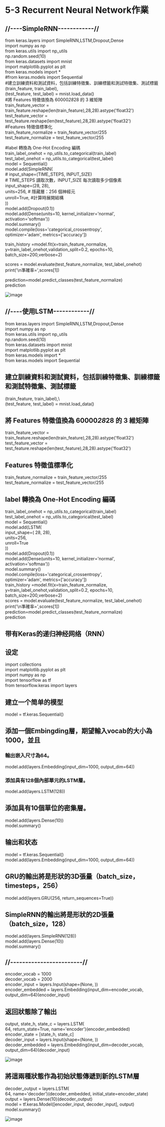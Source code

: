 # 5-3 Recurrent Neural Network作業

## //----SimpleRNN------------//  
from keras.layers import SimpleRNN,LSTM,Dropout,Dense  
import numpy as np  
from keras.utils import np_utils  
np.random.seed(10)  
from keras.datasets import mnist  
import matplotlib.pyplot as plt  
from keras.models import *  
#from keras.models import Sequential  
#建立訓練資料和測試資料，包括訓練特徵集、訓練標籤和測試特徵集、測試標籤	
(train_feature, train_label),\
(test_feature, test_label) = mnist.load_data()  
#將 Features 特徵值換為 60000*28*28 的 3 維矩陣  
train_feature_vector = train_feature.reshape(len(train_feature),28,28).astype('float32')  
test_feature_vector = test_feature.reshape(len(test_feature),28,28).astype('float32')  
#Features 特徵值標準化  
train_feature_normalize = train_feature_vector/255  
test_feature_normalize = test_feature_vector/255  

#label 轉換為 One-Hot Encoding 編碼  
train_label_onehot = np_utils.to_categorical(train_label)  
test_label_onehot = np_utils.to_categorical(test_label)  
model = Sequential()  
model.add(SimpleRNN(  
    # input_shape=(TIME_STEPS, INPUT_SIZE)  
    # TIME_STEPS 讀取次數，INPUT_SIZE 每次讀取多少個像素  
    input_shape=(28, 28),   
    units=256, # 隱藏層：256 個神經元  
    unroll=True, #計算時展開結構  
))  
model.add(Dropout(0.1))  
model.add(Dense(units=10, kernel_initializer='normal', activation='softmax'))  
model.summary()  
model.compile(loss='categorical_crossentropy',  
              optimizer='adam', metrics=['accuracy'])  

train_history =model.fit(x=train_feature_normalize,  
                         y=train_label_onehot,validation_split=0.2, 
                         epochs=10, batch_size=200,verbose=2)  

scores = model.evaluate(test_feature_normalize, test_label_onehot)  
print('\n準確率=',scores[1])  

prediction=model.predict_classes(test_feature_normalize)  
prediction  

![image](https://github.com/SuWeizhe1124/3-19/blob/master/Kers%20%E6%B8%AC%E8%A9%A6/RA.JPG) 

## //----使用LSTM------------// 
from keras.layers import SimpleRNN,LSTM,Dropout,Dense  
import numpy as np  
from keras.utils import np_utils  
np.random.seed(10)  
from keras.datasets import mnist  
import matplotlib.pyplot as plt  
from keras.models import *  
from keras.models import Sequential  
## 建立訓練資料和測試資料，包括訓練特徵集、訓練標籤和測試特徵集、測試標籤	
(train_feature, train_label),\  
(test_feature, test_label) = mnist.load_data()    

## 將 Features 特徵值換為 60000*28*28 的 3 維矩陣  
train_feature_vector = train_feature.reshape(len(train_feature),28,28).astype('float32')  
test_feature_vector = test_feature.reshape(len(test_feature),28,28).astype('float32')  
## Features 特徵值標準化  
train_feature_normalize = train_feature_vector/255  
test_feature_normalize = test_feature_vector/255  
## label 轉換為 One-Hot Encoding 編碼  
train_label_onehot = np_utils.to_categorical(train_label)  
test_label_onehot = np_utils.to_categorical(test_label)  
model = Sequential()  
model.add(LSTM(  
    input_shape=( 28, 28),  
    units=256,  
    unroll=True  
))  
model.add(Dropout(0.1))  
model.add(Dense(units=10, kernel_initializer='normal', activation='softmax'))  
model.summary()  
model.compile(loss='categorical_crossentropy',  
              optimizer='adam', metrics=['accuracy'])  
train_history =model.fit(x=train_feature_normalize,  
                         y=train_label_onehot,validation_split=0.2, 
                         epochs=10, batch_size=200,verbose=2)  
scores = model.evaluate(test_feature_normalize, test_label_onehot)  
print('\n準確率=',scores[1])  
prediction=model.predict_classes(test_feature_normalize)  
prediction  

















## 带有Keras的递归神经网络（RNN）
##  设定  
import collections  
import matplotlib.pyplot as plt  
import numpy as np  
import tensorflow as tf  
from tensorflow.keras import layers     
##  建立一个简单的模型  
model = tf.keras.Sequential()   
##  添加一個Embingding層，期望輸入vocab的大小為1000，並且    
###  輸出嵌入尺寸為64。   
model.add(layers.Embedding(input_dim=1000, output_dim=64))   
###  添加具有128個內部單元的LSTM層。  
model.add(layers.LSTM(128))    
## 添加具有10個單位的密集層。  
model.add(layers.Dense(10))   
model.summary()   
## 输出和状态   
model = tf.keras.Sequential()  
model.add(layers.Embedding(input_dim=1000, output_dim=64))    
## GRU的輸出將是形狀的3D張量（batch_size，timesteps，256）  
model.add(layers.GRU(256, return_sequences=True))    
## SimpleRNN的輸出將是形狀的2D張量（batch_size，128）    
model.add(layers.SimpleRNN(128))    
model.add(layers.Dense(10))    
model.summary()   
## //------------------------//  
encoder_vocab = 1000   
decoder_vocab = 2000  
encoder_input = layers.Input(shape=(None, ))  
encoder_embedded = layers.Embedding(input_dim=encoder_vocab, output_dim=64)(encoder_input)  
## 返回狀態除了輸出  
output, state_h, state_c = layers.LSTM(  
    64, return_state=True, name='encoder')(encoder_embedded)  
encoder_state = [state_h, state_c]  
decoder_input = layers.Input(shape=(None, ))  
decoder_embedded = layers.Embedding(input_dim=decoder_vocab, output_dim=64)(decoder_input)  

![image](https://github.com/SuWeizhe1124/3-19/blob/master/Kers%20%E6%B8%AC%E8%A9%A6/RNN-1.JPG) 

## 將這兩種狀態作為初始狀態傳遞到新的LSTM層  
decoder_output = layers.LSTM(   
    64, name='decoder')(decoder_embedded, initial_state=encoder_state)   
output = layers.Dense(10)(decoder_output)   
model = tf.keras.Model([encoder_input, decoder_input], output)    
model.summary()   

![image](https://github.com/SuWeizhe1124/3-19/blob/master/Kers%20%E6%B8%AC%E8%A9%A6/RNN-2.JPG) 

